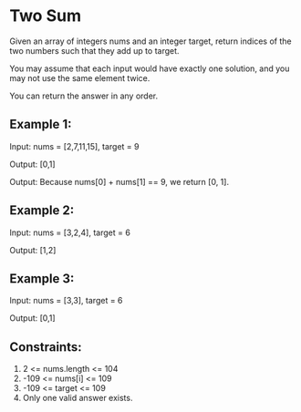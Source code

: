 # Two Sum
Given an array of integers nums and an integer target, return indices of the two numbers such that they add up to target.

You may assume that each input would have exactly one solution, and you may not use the same element twice.

You can return the answer in any order.

## Example 1:
Input: nums = [2,7,11,15], target = 9

Output: [0,1]

Output: Because nums[0] + nums[1] == 9, we return [0, 1].
## Example 2:
Input: nums = [3,2,4], target = 6

Output: [1,2]
## Example 3:
Input: nums = [3,3], target = 6

Output: [0,1]
## Constraints:
1. 2 <= nums.length <= 104
2. -109 <= nums[i] <= 109
3. -109 <= target <= 109
4. Only one valid answer exists.